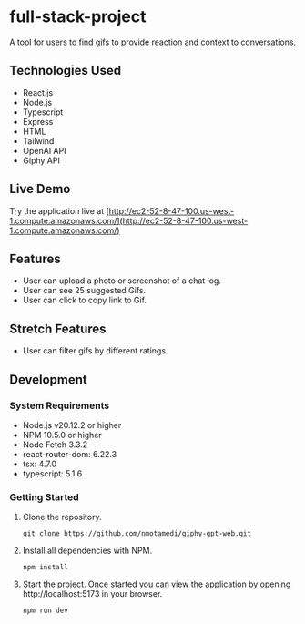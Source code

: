 # full-stack-project

A tool for users to find gifs to provide reaction and context to conversations.

## Technologies Used

- React.js
- Node.js
- Typescript
- Express
- HTML
- Tailwind
- OpenAI API
- Giphy API

## Live Demo

Try the application live at [http://ec2-52-8-47-100.us-west-1.compute.amazonaws.com/](http://ec2-52-8-47-100.us-west-1.compute.amazonaws.com/)

## Features

- User can upload a photo or screenshot of a chat log.
- User can see 25 suggested Gifs.
- User can click to copy link to Gif.

## Stretch Features

- User can filter gifs by different ratings.

## Development

### System Requirements

- Node.js v20.12.2 or higher
- NPM 10.5.0 or higher
- Node Fetch 3.3.2
- react-router-dom: 6.22.3
- tsx: 4.7.0
- typescript: 5.1.6

### Getting Started

1. Clone the repository.

   ```shell
   git clone https://github.com/nmotamedi/giphy-gpt-web.git
   ```

2. Install all dependencies with NPM.

   ```shell
   npm install
   ```

3. Start the project. Once started you can view the application by opening http://localhost:5173 in your browser.

   ```shell
   npm run dev
   ```
